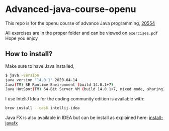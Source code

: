 # Advanced-java-course-openu
This repo is for the openu course of advance Java programming, [20554](https://www-e.openu.ac.il/courses/20554.htm)

All exercises are in the proper folder and can be viewed on `exercises.pdf`
Hope you enjoy

## How to install?
Make sure to have Java installed,
```bash
$ java -version
java version "14.0.1" 2020-04-14
Java(TM) SE Runtime Environment (build 14.0.1+7)
Java HotSpot(TM) 64-Bit Server VM (build 14.0.1+7, mixed mode, sharing)
```
I use InteliJ Idea for the coding community edition is available with:
```bash
brew install --cask intellij-idea
```
 Java FX is also available in IDEA but can be install as explained here: [install-javafx](https://openjfx.io/openjfx-docs/#install-javafx)     


